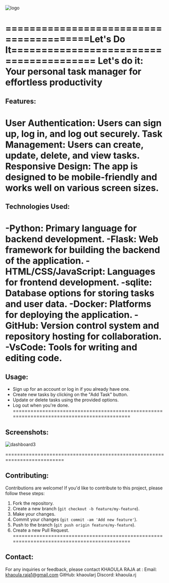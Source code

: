 

![logo](https://github.com/khaoularj/ToDo/assets/125494714/e98e794d-b401-47ef-840e-00532c4f70a1)


========================================Let's Do It========================================
Let's do it: Your personal task manager for effortless productivity
===========================================================================================
## Features:
  **User Authentication**: Users can sign up, log in, and log out securely.
  **Task Management**: Users can create, update, delete, and view tasks.
  **Responsive Design**: The app is designed to be mobile-friendly and works well on various screen sizes.
===========================================================================================
## Technologies Used:
  -Python: Primary language for backend development.
  -Flask: Web framework for building the backend of the application.
	-HTML/CSS/JavaScript: Languages for frontend development.
	-sqlite: Database options for storing tasks and user data.
	-Docker: Platforms for deploying the application.
	-GitHub: Version control system and repository hosting for collaboration.
	-VsCode: Tools for writing and editing code.
===========================================================================================
## Usage:
  - Sign up for an account or log in if you already have one.
  - Create new tasks by clicking on the "Add Task" button.
  - Update or delete tasks using the provided options.
  - Log out when you're done.
===========================================================================================
## Screenshots:

![dashboard3](https://github.com/khaoularj/ToDo/assets/125494714/84680319-ec51-49ab-8e16-9c27695bc087)

==========================================================================
## Contributing:
Contributions are welcome! If you'd like to contribute to this project, please follow these steps:
  1. Fork the repository.
  2. Create a new branch (`git checkout -b feature/my-feature`).
  3. Make your changes.
  4. Commit your changes (`git commit -am 'Add new feature'`).
  5. Push to the branch (`git push origin feature/my-feature`).
  6. Create a new Pull Request.
===========================================================================================
## Contact:
For any inquiries or feedback, please contact KHAOULA RAJA at :
Email: khaoula.raja1@gmail.com
GitHub: khaoularj
Discord: khaoula.rj

